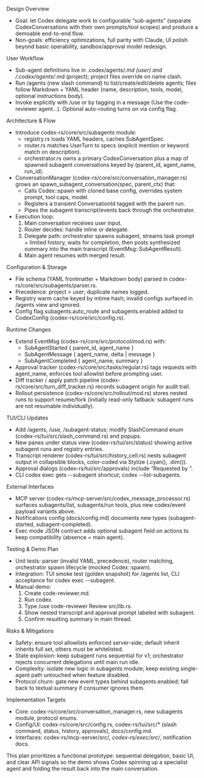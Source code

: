  Design Overview

  - Goal: let Codex delegate work to configurable “sub-agents” (separate CodexConversations with their own prompts/tool scopes) and
  produce a demoable end-to-end flow.
  - Non-goals: efficiency optimizations, full parity with Claude, UI polish beyond basic operability, sandbox/approval model redesign.

  User Workflow

  - Sub-agent definitions live in .codex/agents/*.md (user) and <repo>/.codex/agents/*.md (project); project files override on name
  clash.
  - Run /agents (new slash command) to list/create/edit/delete agents; files follow Markdown + YAML header (name, description, tools,
  model, optional instructions body).
  - Invoke explicitly with /use <agent> <prompt> or by tagging in a message (Use the code-reviewer agent…). Optional auto-routing turns
  on via config flag.

  Architecture & Flow

  - Introduce codex-rs/core/src/subagents module:
      - registry.rs loads YAML headers, caches SubAgentSpec.
      - router.rs matches UserTurn to specs (explicit mention or keyword match on description).
      - orchestrator.rs owns a primary CodexConversation plus a map of spawned subagent conversations keyed by (parent_id, agent_name,
  run_id).
  - ConversationManager (codex-rs/core/src/conversation_manager.rs) grows an spawn_subagent_conversation(spec, parent_ctx) that:
      - Calls Codex::spawn with cloned base config, overrides system prompt, tool caps, model.
      - Registers a transient ConversationId tagged with the parent run.
      - Pipes the subagent transcript/events back through the orchestrator.
  - Execution loop:
      1. Main conversation receives user input.
      2. Router decides: handle inline or delegate.
      3. Delegate path: orchestrator spawns subagent, streams task prompt + limited history, waits for completion, then posts synthesized
  summary into the main transcript (EventMsg::SubAgentResult).
      4. Main agent resumes with merged result.

  Configuration & Storage

  - File schema (YAML frontmatter + Markdown body) parsed in codex-rs/core/src/subagents/parser.rs.
  - Precedence: project > user; duplicate names logged.
  - Registry warm cache keyed by mtime hash; invalid configs surfaced in /agents view and ignored.
  - Config flag subagents.auto_route and subagents.enabled added to CodexConfig (codex-rs/core/src/config.rs).

  Runtime Changes

  - Extend EventMsg (codex-rs/core/src/protocol/mod.rs) with:
      - SubAgentStarted { parent_id, agent_name }
      - SubAgentMessage { agent_name, delta | message }
      - SubAgentCompleted { agent_name, summary }
  - Approval tracker (codex-rs/core/src/tasks/regular.rs) tags requests with agent_name, enforces tool allowlist before prompting user.
  - Diff tracker / apply patch pipeline (codex-rs/core/src/turn_diff_tracker.rs) records subagent origin for audit trail.
  - Rollout persistence (codex-rs/core/src/rollout/mod.rs) stores nested runs to support resume/fork (initially read-only fallback:
  subagent runs are not resumable individually).

  TUI/CLI Updates

  - Add /agents, /use, /subagent-status; modify SlashCommand enum (codex-rs/tui/src/slash_command.rs) and popups.
  - New panes under status view (codex-rs/tui/src/status) showing active subagent runs and registry entries.
  - Transcript renderer (codex-rs/tui/src/history_cell.rs) nests subagent output in collapsible blocks, color-coded via Stylize
  (.cyan(), .dim()).
  - Approval dialogs (codex-rs/tui/src/approvals) include “Requested by <agent>”.
  - CLI codex exec gets --subagent <name> shortcut; codex --list-subagents.

  External Interfaces

  - MCP server (codex-rs/mcp-server/src/codex_message_processor.rs) surfaces subagents/list, subagents/run tools, plus new codex/event
  payload variants above.
  - Notifications config (docs/config.md) documents new types (subagent-started, subagent-completed).
  - Exec mode JSON contract adds optional subagent field on actions to keep compatibility (absence = main agent).

  Testing & Demo Plan

  - Unit tests: parser (invalid YAML, precedence), router matching, orchestrator spawn lifecycle (mocked Codex::spawn).
  - Integration: TUI smoke test (golden snapshot) for /agents list, CLI acceptance for codex exec --subagent.
  - Manual demo:
      1. Create code-reviewer.md.
      2. Run codex.
      3. Type /use code-reviewer Review src/lib.rs.
      4. Show nested transcript and approval prompt labeled with subagent.
      5. Confirm resulting summary in main thread.

  Risks & Mitigations

  - Safety: ensure tool allowlists enforced server-side; default inherit inherits full set, others must be whitelisted.
  - State explosion: keep subagent runs sequential for v1; orchestrator rejects concurrent delegations until main run idle.
  - Complexity: isolate new logic in subagents module; keep existing single-agent path untouched when feature disabled.
  - Protocol churn: gate new event types behind subagents.enabled; fall back to textual summary if consumer ignores them.

  Implementation Targets

  - Core: codex-rs/core/src/conversation_manager.rs, new subagents module, protocol enums.
  - Config/UI: codex-rs/core/src/config.rs, codex-rs/tui/src/* (slash command, status, history, approvals), docs/config.md.
  - Interfaces: codex-rs/mcp-server/src/*, codex-rs/exec/src/*, notification docs.

  This plan prioritizes a functional prototype: sequential delegation, basic UI, and clear API signals so the demo shows Codex spinning
  up a specialist agent and folding the result back into the main conversation.